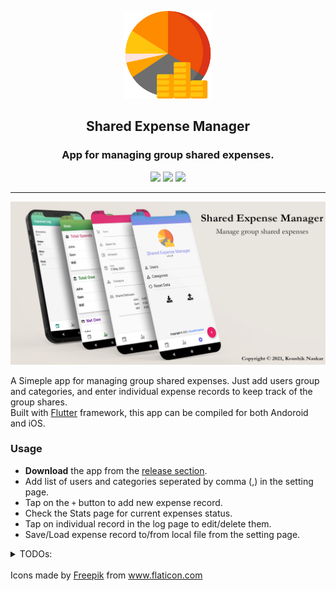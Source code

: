 <p align="center">
  <img width="140" src="assets\images\budget.png" />  
  <h2 align="center">Shared Expense Manager</h2>
  <h3 align="center">App for managing group shared expenses.</h3>
</p>


<p align="center">
  <a href="#" alt="Version"><img src="https://img.shields.io/badge/Version-0.1.0-brightgreen.svg?style=for-the-badge" /></a>
  <a href="https://github.com/Koushikphy/Shared-Expense-Manager/blob/master/LICENSE" alt="Version"><img src="https://img.shields.io/badge/License-MIT-brightgreen.svg?style=for-the-badge" /></a>
  <a href="https://github.com/Koushikphy/Shared-Expense-Manager/releases" alt="Version"><img src="https://img.shields.io/badge/Download-apk-blue?style=for-the-badge" /></a>
</p>

---  



![Mock picture](assets/images/mock.png)  

A Simeple app for managing group shared expenses. Just add users group and categories, and enter individual expense records to keep track of the group shares.  
Built with [Flutter](https://flutter.dev/) framework, this app can be compiled for both Andoroid and iOS.

### Usage 
* **Download** the app from the [release section](https://github.com/Koushikphy/Shared-Expense-Manager/releases).
* Add list of users and categories seperated by comma (,) in the setting page.
* Tap on the `+` button to add new expense record.
* Check the Stats page for current expenses status.
* Tap on individual record in the log page to edit/delete them.  
* Save/Load expense record to/from local file from the setting page.





<details>
<summary> TODOs: </summary>

1. - [x] Introduction to flutter and dart programming language.
2. - [x] Setup flutter and a sample starting project.
3. - [x] Android studio setup with virtual device + real device adb.
4. - [x] Overall pages layout design
    1. - [x] Page to log all expenses and show them in a list view.
    2. - [x] Page to display details of a single entry.
    3. - [x] Dashboard page to display the shares
    6. - [ ] Chart pages ? > Time Series/Pie category
    5. - [x] Profile/Setting page to edit users list, categories, import/export settings
    4. - [x] Add new entry page
    5. - [x] Change pages with swipe
5. - [x] Transition between pages.
6. - [x] Flutter Form design with validation.
7. - [x] Flutter state management and update parent/child/sibling UI on data changes .
8. - [x] Math logic to calculate shares.
8. - [x] Unequal shares of expenses.
9. - [x] Initial UI state, when no data is present.
10. - [x] Save and persist data on app restart.
11. - [x] Import/Export data (JSON ?) also as an Excel sheet?
12. - [x] Add custom icon for production app.
13. - [x] App signing for distribution.
14. - [ ] Sort the data according to time at modification.
13. - [x] Mocks for presentation 
13. - [x] First sharable production build.
14. - [ ] Introduce search functionality to the log page.
15. - [ ] Separate data into months and a provide a option to set it.
15. - [ ] Firebase authentication to sync between multiple devices.  
</details>  



<br>

<div>Icons made by <a href="https://www.freepik.com" title="Freepik">Freepik</a> from <a href="https://www.flaticon.com/" title="Flaticon">www.flaticon.com</a></div>